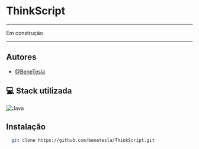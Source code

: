 # ThinkScript
****
Em construção
*****



## Autores

-  [@BeneTesla](https://github.com/benetesla)

## 💻 Stack utilizada

![Java](https://img.shields.io/badge/java-%23ED8B00.svg?style=for-the-badge&logo=java&logoColor=white) 



## Instalação


```bash
  git clone https://github.com/benetesla/ThinkScript.git
```
    
